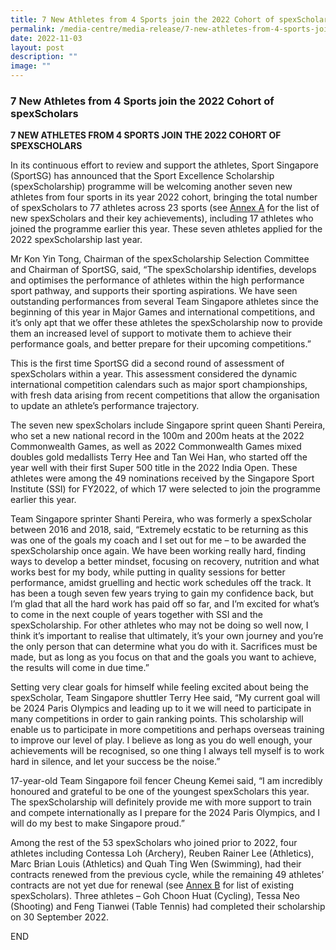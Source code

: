 ```yaml
---
title: 7 New Athletes from 4 Sports join the 2022 Cohort of spexScholars
permalink: /media-centre/media-release/7-new-athletes-from-4-sports-join-the-2022-cohort-of-spexscholars/
date: 2022-11-03
layout: post
description: ""
image: ""
---
```

### **7 New Athletes from 4 Sports join the 2022 Cohort of spexScholars**
**7 NEW ATHLETES FROM 4 SPORTS JOIN THE 2022 COHORT OF SPEXSCHOLARS**

In its continuous effort to review and support the athletes, Sport Singapore (SportSG) has announced that the Sport Excellence Scholarship (spexScholarship) programme will be welcoming another seven new athletes from four sports in its year 2022 cohort, bringing the total number of spexScholars to 77 athletes across 23 sports (see [Annex A](/files/Media%20Centre/Media%20Release/2022/Annex%20A.pdf) for the list of new spexScholars and their key achievements), including 17 athletes who joined the programme earlier this year. These seven athletes applied for the 2022 spexScholarship last year. 

Mr Kon Yin Tong, Chairman of the spexScholarship Selection Committee and Chairman of SportSG, said, “The spexScholarship identifies, develops and optimises the performance of athletes within the high performance sport pathway, and supports their sporting aspirations. We have seen outstanding performances from several Team Singapore athletes since the beginning of this year in Major Games and international competitions, and it’s only apt that we offer these athletes the spexScholarship now to provide them an increased level of support to motivate them to achieve their performance goals, and better prepare for their upcoming competitions.”

This is the first time SportSG did a second round of assessment of spexScholars within a year. This assessment considered the dynamic international competition calendars such as major sport championships, with fresh data arising from recent competitions that allow the organisation to update an athlete’s performance trajectory.

The seven new spexScholars include Singapore sprint queen Shanti Pereira, who set a new national record in the 100m and 200m heats at the 2022 Commonwealth Games, as well as 2022 Commonwealth Games mixed doubles gold medallists Terry Hee and Tan Wei Han, who started off the year well with their first Super 500 title in the 2022 India Open. These athletes were among the 49 nominations received by the Singapore Sport Institute (SSI) for FY2022, of which 17 were selected to join the programme earlier this year.

Team Singapore sprinter Shanti Pereira, who was formerly a spexScholar between 2016 and 2018, said, “Extremely ecstatic to be returning as this was one of the goals my coach and I set out for me – to be awarded the spexScholarship once again. We have been working really hard, finding ways to develop a better mindset, focusing on recovery, nutrition and what works best for my body, while putting in quality sessions for better performance, amidst gruelling and hectic work schedules off the track. It has been a tough seven few years trying to gain my confidence back, but I’m glad that all the hard work has paid off so far, and I’m excited for what’s to come in the next couple of years together with SSI and the spexScholarship. For other athletes who may not be doing so well now, I think it’s important to realise that ultimately, it’s your own journey and you’re the only person that can determine what you do with it. Sacrifices must be made, but as long as you focus on that and the goals you want to achieve, the results will come in due time.”

Setting very clear goals for himself while feeling excited about being the spexScholar, Team Singapore shuttler Terry Hee said, “My current goal will be 2024 Paris Olympics and leading up to it we will need to participate in many competitions in order to gain ranking points. This scholarship will enable us to participate in more competitions and perhaps overseas training to improve our level of play. I believe as long as you do well enough, your achievements will be recognised, so one thing I always tell myself is to work hard in silence, and let your success be the noise.”

17-year-old Team Singapore foil fencer Cheung Kemei said, “I am incredibly honoured and grateful to be one of the youngest spexScholars this year. The spexScholarship will definitely provide me with more support to train and compete internationally as I prepare for the 2024 Paris Olympics, and I will do my best to make Singapore proud.”

Among the rest of the 53 spexScholars who joined prior to 2022, four athletes including Contessa Loh (Archery), Reuben Rainer Lee (Athletics), Marc Brian Louis (Athletics) and Quah Ting Wen (Swimming), had their contracts renewed from the previous cycle, while the remaining 49 athletes’ contracts are not yet due for renewal (see [Annex B](/files/Media%20Centre/Media%20Release/2022/Annex%20B.pdf) for list of existing spexScholars). Three athletes – Goh Choon Huat (Cycling), Tessa Neo (Shooting) and Feng Tianwei (Table Tennis) had completed their scholarship on 30 September 2022. 

END